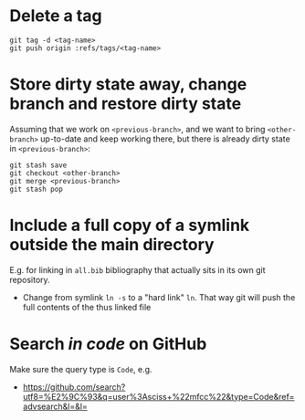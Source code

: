 # Delete a tag

    git tag -d <tag-name>
    git push origin :refs/tags/<tag-name>

# Store dirty state away, change branch and restore dirty state

Assuming that we work on `<previous-branch>`, and we want to
bring `<other-branch>` up-to-date and keep working there, but
there is already dirty state in `<previous-branch>`:

    git stash save
    git checkout <other-branch>
    git merge <previous-branch>
    git stash pop

# Include a full copy of a symlink outside the main directory

E.g. for linking in `all.bib` bibliography that actually sits in its own git repository.

- Change from symlink `ln -s` to a "hard link" `ln`. That way git will push the full contents of the thus linked file

# Search _in code_ on GitHub

Make sure the query type is `Code`, e.g.

- https://github.com/search?utf8=%E2%9C%93&q=user%3Asciss+%22mfcc%22&type=Code&ref=advsearch&l=&l=

